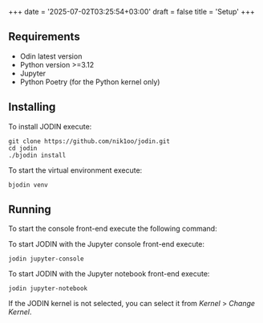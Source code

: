 +++
date = '2025-07-02T03:25:54+03:00'
draft = false
title = 'Setup'
+++

## Requirements

- Odin latest version
- Python version >=3.12
- Jupyter
- Python Poetry (for the Python kernel only)

## Installing

To install JODIN execute:

```
git clone https://github.com/nik1oo/jodin.git
cd jodin
./bjodin install
```

To start the virtual environment execute:

```
bjodin venv
```

## Running

To start the console front-end execute the following command:

To start JODIN with the Jupyter console front-end execute:

```
jodin jupyter-console
```

To start JODIN with the Jupyter notebook front-end execute:

```
jodin jupyter-notebook
```

If the JODIN kernel is not selected, you can select it from _Kernel_ > _Change Kernel_.
